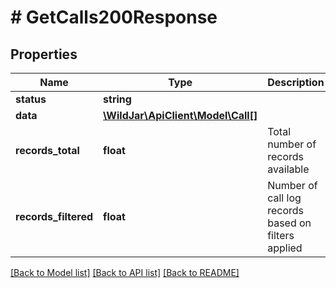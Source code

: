 # # GetCalls200Response

## Properties

Name | Type | Description | Notes
------------ | ------------- | ------------- | -------------
**status** | **string** |  | [optional]
**data** | [**\WildJar\ApiClient\Model\Call[]**](Call.md) |  | [optional]
**records_total** | **float** | Total number of records available | [optional]
**records_filtered** | **float** | Number of call log records based on filters applied | [optional]

[[Back to Model list]](../../README.md#models) [[Back to API list]](../../README.md#endpoints) [[Back to README]](../../README.md)
